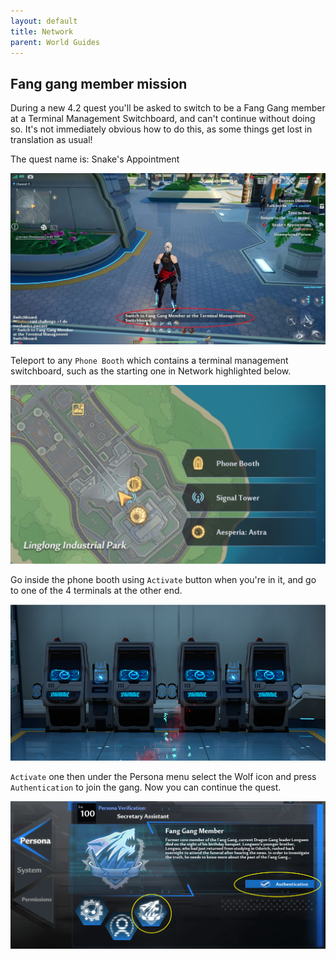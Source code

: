 ```yaml
---
layout: default
title: Network
parent: World Guides
---
```


## Fang gang member mission

During a new 4.2 quest you'll be asked to switch to be a Fang Gang member at a Terminal Management Switchboard, and can't continue without doing so. It's not immediately obvious how to do this, as some things get lost in translation as usual!

The quest name is: Snake's Appointment

![](images/fang_gang_member_prompt.jpg)

Teleport to any `Phone Booth` which contains a terminal management switchboard, such as the starting one in Network highlighted below.

![](images/phone_booth.png)

Go inside the phone booth using `Activate` button when you're in it, and go to one of the 4 terminals at the other end.

![](images/terminal_management_switchboard.png)

`Activate` one then under the Persona menu select the Wolf icon and press `Authentication` to join the gang. Now you can continue the quest.

![](images/fang_gang_authentication.png)
